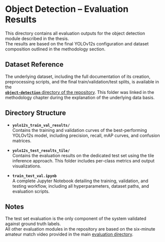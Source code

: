 # Object Detection – Evaluation Results

This directory contains all evaluation outputs for the object detection module described in the thesis.  
The results are based on the final YOLOv12s configuration and dataset composition outlined in the methodology section.

## Dataset Reference
The underlying dataset, including the full documentation of its creation, preprocessing scripts, and the final train/validation/test splits, is available in the  
[**`object-detection`** directory of the repository](https://github.com/ToHauser/FootballAI/tree/main/object-detection).
This folder was linked in the methodology chapter during the explanation of the underlying data basis.


## Directory Structure

- **`yolo12s_train_val_results/`**  
  Contains the training and validation curves of the best-performing YOLOv12s model, including precision, recall, mAP curves, and confusion matrices.

- **`yolo12s_test_results_tile/`**  
  Contains the evaluation results on the dedicated test set using the tile inference approach. This folder includes per-class metrics and output visualizations.

- **`train_test_val.ipynb`**  
  A complete Jupyter Notebook detailing the training, validation, and testing workflow, including all hyperparameters, dataset paths, and evaluation scripts.

## Notes
The test set evaluation is the only component of the system validated against ground truth labels.  
All other evaluation modules in the repository are based on the six-minute amateur match video provided in the main [evaluation directory](https://github.com/ToHauser/FootballAI/tree/main/evaluation).
